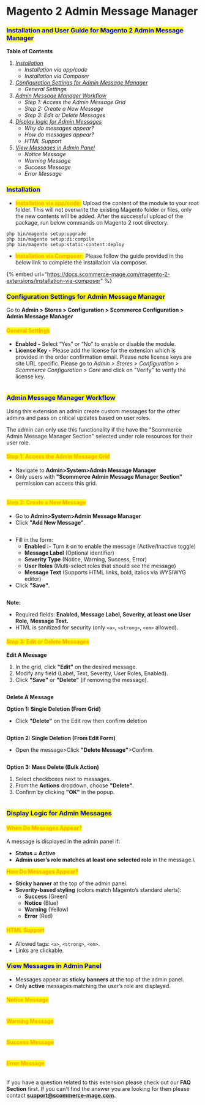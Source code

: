 # Magento 2 Admin Message Manager

### <mark style="color:blue;">Installation and User Guide for Magento 2 Admin Message Manager</mark>

**Table of Contents**

1. [_Installation_ ](magento-2-admin-message-manager.md#bookmark0)
   * _Installation via app/code_&#x20;
   * _Installation via Composer_&#x20;
2. [_Configuration Settings for Admin Message Manager_](magento-2-admin-message-manager.md#bookmark3)
   * _General Settings_&#x20;
3. [_Admin Message Manager Workflow_](magento-2-admin-message-manager.md#bookmark6)
   * _Step 1: Access the Admin Message Grid_
   * _Step 2: Create a New Message_
   * _Step 3: Edit or Delete Messages_
4. [_Display logic for Admin Messages_](magento-2-admin-message-manager.md#display-logic-for-admin-messages)
   * _Why do messages appear?_
   * _How do messages appear?_
   * _HTML Support_
5. [_View Messages in Admin Panel_](magento-2-admin-message-manager.md#view-messages-in-admin-panel)
   * _Notice Message_
   * _Warning Message_
   * _Success Message_
   * _Error Message_

### <mark style="color:blue;">Installation</mark> <a href="#bookmark0" id="bookmark0"></a>

* <mark style="color:orange;">**Installation via app/code:**</mark> Upload the content of the module to your root folder. This will not overwrite the existing Magento folder or files, only the new contents will be added. After the successful upload of the package, run below commands on Magento 2 root directory.

```
php bin/magento setup:upgrade
php bin/magento setup:di:compile
php bin/magento setup:static-content:deploy
```

* <mark style="color:orange;">**Installation via Composer:**</mark> Please follow the guide provided in the below link to complete the installation via composer.

{% embed url="https://docs.scommerce-mage.com/magento-2-extensions/installation-via-composer" %}

### <mark style="color:blue;">Configuration Settings for Admin Message Manager</mark> <a href="#bookmark3" id="bookmark3"></a>

Go to **Admin > Stores > Configuration > Scommerce Configuration > Admin Message Manager**

#### <mark style="color:orange;">General Settings</mark> <a href="#bookmark4" id="bookmark4"></a>

* **Enabled -** Select “Yes” or “No” to enable or disable the module.
* **License Key -** Please add the license for the extension which is provided in the order confirmation email. Please note license keys are site URL specific. Please go to _Admin > Stores > Configuration > Scommerce Configuration > Core_ and click on "Verify" to verify the license key.&#x20;

<div data-full-width="true"><figure><img src="../../.gitbook/assets/image (232).png" alt=""><figcaption></figcaption></figure></div>

### <mark style="color:blue;">Admin Message Manager Workflow</mark> <a href="#bookmark6" id="bookmark6"></a>

Using this extension an admin create custom messages for the other admins and pass on critical updates based on user roles.

The admin can only use this functionality if the have the "Scommerce Admin Message Manager Section" selected under role resources for their user role.&#x20;

#### <mark style="color:orange;">**Step 1: Access the Admin Message Grid**</mark>

* Navigate to **Admin>System>Admin Message Manager**
* Only users with **"Scommerce Admin Message Manager Section"** permission can access this grid.

<div data-full-width="true"><figure><img src="../../.gitbook/assets/image (1).png" alt=""><figcaption></figcaption></figure></div>

#### <mark style="color:orange;">**Step 2: Create a New Message**</mark>

* Go to **Admin>System>Admin Message Manager**&#x20;
* Click **"Add New Message"**.

<figure><img src="../../.gitbook/assets/image (1) (1).png" alt=""><figcaption></figcaption></figure>

* Fill in the form:
  * **Enabled :-** Turn it on to enable the message (Active/Inactive toggle)
  * **Message Label** (Optional identifier)
  * **Severity Type** (Notice, Warning, Success, Error)
  * **User Roles** (Multi-select roles that should see the message)
  * **Message Text** (Supports HTML links, bold, italics via WYSIWYG editor)
* Click **"Save"**.

<div data-full-width="true"><figure><img src="../../.gitbook/assets/image (3).png" alt=""><figcaption></figcaption></figure></div>

**Note:**

* Required fields: **Enabled, Message Label, Severity, at least one User Role,** **Message Text.**
* HTML is sanitized for security (only `<a>`, `<strong>`, `<em>` allowed).

#### <mark style="color:orange;">**Step 3: Edit or Delete Messages**</mark>

**Edit A Message**

1. In the grid, click **"Edit"** on the desired message.
2. Modify any field (Label, Text, Severity, User Roles, Enabled).
3. Click **"Save"** or **"Delete"** (if removing the message).

<div data-full-width="true"><figure><img src="../../.gitbook/assets/image (5).png" alt=""><figcaption></figcaption></figure></div>

**Delete A Message**

**Option 1: Single Deletion (From Grid)**

* Click **"Delete"** on the Edit row then confirm deletion

<div data-full-width="true"><figure><img src="../../.gitbook/assets/image (4).png" alt=""><figcaption></figcaption></figure></div>

**Option 2: Single Deletion (From Edit Form)**

* Open the message>Click **"Delete Message"**>Confirm.

<div data-full-width="true"><figure><img src="../../.gitbook/assets/image (2).png" alt=""><figcaption></figcaption></figure></div>

**Option 3: Mass Delete (Bulk Action)**

1. Select checkboxes next to messages.
2. From the **Actions** dropdown, choose **"Delete"**.
3. Confirm by clicking **"OK"** in the popup.

<figure><img src="../../.gitbook/assets/image (6).png" alt=""><figcaption></figcaption></figure>

### <mark style="color:blue;">**Display Logic for Admin Messages**</mark>

#### <mark style="color:orange;">**When Do Messages Appear?**</mark>

A message is displayed in the admin panel if:

* **Status = Active**
* **Admin user’s role matches at least one selected role** in the message.\


<mark style="color:orange;">**How Do Messages Appear?**</mark>

* **Sticky banner** at the top of the admin panel.
* **Severity-based styling** (colors match Magento’s standard alerts):
  * **Success** (Green)
  * **Notice** (Blue)
  * **Warning** (Yellow)
  * **Error** (Red)

#### <mark style="color:orange;">**HTML Support**</mark>

* Allowed tags: `<a>`, `<strong>`, `<em>`.
* Links are clickable.

### <mark style="color:blue;">**View Messages in Admin Panel**</mark>

* Messages appear as **sticky banners** at the top of the admin panel.
* Only **active** messages matching the user’s role are displayed.

#### <mark style="color:orange;">Notice Message</mark>

<div data-full-width="true"><figure><img src="../../.gitbook/assets/image (8).png" alt=""><figcaption></figcaption></figure></div>

#### <mark style="color:orange;">Warning Message</mark>

<div data-full-width="true"><figure><img src="../../.gitbook/assets/image (9).png" alt=""><figcaption></figcaption></figure></div>

#### <mark style="color:orange;">Success Message</mark>

<div data-full-width="true"><figure><img src="../../.gitbook/assets/image (7).png" alt=""><figcaption></figcaption></figure></div>

#### <mark style="color:orange;">Error Message</mark>

<div data-full-width="true"><figure><img src="../../.gitbook/assets/image (10).png" alt=""><figcaption></figcaption></figure></div>

If you have a question related to this extension please check out our **FAQ Section** first. If you can't find the answer you are looking for then please contact [**support@scommerce-mage.com**](mailto:core@scommerce-mage.com)**.**
